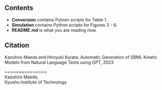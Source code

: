 ## Contents

- **Conversion** contains Pytnon scripts for Table 1.
- **Simulation** contains Python scripts for Figures 3 - 6.
- **README.md** is what you are reading now.

## Citation
Kazuhiro Maeda and Hiroyuki Kurata, Automatic Generation of SBML Kinetic Models from Natural Language Texts using GPT, 2023


===============  
Kazuhiro Maeda,  
Kyushu Institute of Technology
